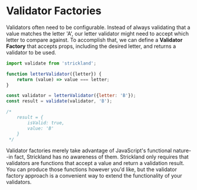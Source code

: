 # Validator Factories

Validators often need to be configurable. Instead of always validating that a value matches the letter 'A', our letter validator might need to accept which letter to compare against. To accomplish that, we can define a **Validator Factory** that accepts props, including the desired letter, and returns a validator to be used.

```jsx
import validate from 'strickland';

function letterValidator({letter}) {
    return (value) => value === letter;
}

const validator = letterValidator({letter: 'B'});
const result = validate(validator, 'B');

/*
    result = {
        isValid: true,
        value: 'B'
    }
 */
```

Validator factories merely take advantage of JavaScript's functional nature--in fact, Strickland has no awareness of them. Strickland only requires that validators are functions that accept a value and return a validation result. You can produce those functions however you'd like, but the validator factory approach is a convenient way to extend the functionality of your validators.
